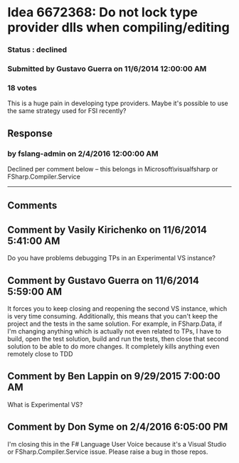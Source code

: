 # Idea 6672368: Do not lock type provider dlls when compiling/editing #

### Status : declined

### Submitted by Gustavo Guerra on 11/6/2014 12:00:00 AM

### 18 votes

This is a huge pain in developing type providers.
Maybe it's possible to use the same strategy used for FSI recently?



## Response 
### by fslang-admin on 2/4/2016 12:00:00 AM

Declined per comment below – this belongs in Microsoft\visualfsharp or FSharp.Compiler.Service

------------------------
## Comments


## Comment by Vasily Kirichenko on 11/6/2014 5:41:00 AM
Do you have problems debugging TPs in an Experimental VS instance?


## Comment by Gustavo Guerra on 11/6/2014 5:59:00 AM
It forces you to keep closing and reopening the second VS instance, which is very time consuming.
Additionally, this means that you can't keep the project and the tests in the same solution. For example, in FSharp.Data, if I'm changing anything which is actually not even related to TPs, I have to build, open the test solution, build and run the tests, then close that second solution to be able to do more changes. It completely kills anything even remotely close to TDD


## Comment by Ben Lappin on 9/29/2015 7:00:00 AM
What is Experimental VS?


## Comment by Don Syme on 2/4/2016 6:05:00 PM
I'm closing this in the F# Language User Voice because it's a Visual Studio or FSharp.Compiler.Service issue. Please raise a bug in those repos.

